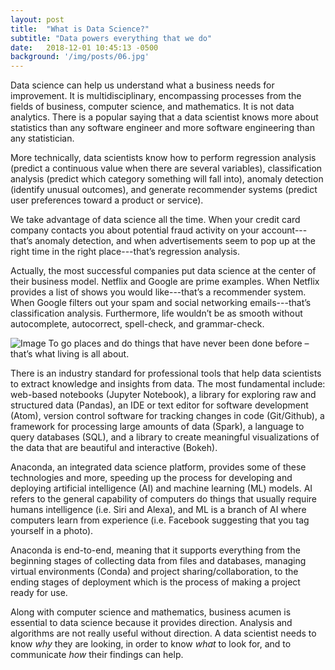 ```yaml
---
layout: post
title:  "What is Data Science?"
subtitle: "Data powers everything that we do"
date:   2018-12-01 10:45:13 -0500
background: '/img/posts/06.jpg'
---
```


Data science can help us understand what a business needs for improvement. It is multidisciplinary, encompassing processes from the fields of business, computer science, and mathematics. It is not data analytics. There is a popular saying that a data scientist knows more about statistics than any software engineer and more software engineering than any statistician. 

More technically, data scientists know how to perform regression analysis (predict a continuous value when there are several variables), classification analysis (predict which category something will fall into), anomaly detection (identify unusual outcomes), and generate recommender systems (predict user preferences toward a product or service).

We take advantage of data science all the time. When your credit card company contacts you about potential fraud activity on your account---that’s anomaly detection, and when advertisements seem to pop up at the right time in the right place---that’s regression analysis.

Actually, the most successful companies put data science at the center of their business model. Netflix and Google are prime examples. When Netflix provides a list of shows you would like---that’s a recommender system. When Google filters out your spam and social networking emails---that’s classification analysis. Furthermore, life wouldn’t be as smooth without autocomplete, autocorrect, spell-check, and grammar-check.

<img class="img-fluid" src="https://images.unsplash.com/photo-1531482615713-2afd69097998?ixlib=rb-1.2.1&ixid=eyJhcHBfaWQiOjEyMDd9&auto=format&fit=crop&w=1950&q=80" alt="Image">
<span class="caption text-muted">To go places and do things that have never been done before – that’s what living is all about.</span>

There is an industry standard for professional tools that help data scientists to extract knowledge and insights from data. The most fundamental include: web-based notebooks (Jupyter Notebook), a library for exploring raw and structured data (Pandas), an IDE or text editor for software development (Atom), version control software for tracking changes in code (Git/Github), a framework for processing large amounts of data (Spark), a language to query databases (SQL), and a library to create meaningful visualizations of the data that are beautiful and interactive (Bokeh).

Anaconda, an integrated data science platform, provides some of these technologies and more, speeding up the process for developing and deploying artificial intelligence (AI) and machine learning (ML) models. AI refers to the general capability of computers do things that usually require humans intelligence (i.e. Siri and Alexa), and ML is a branch of AI where computers learn from experience (i.e. Facebook suggesting that you tag yourself in a photo).

Anaconda is end-to-end, meaning that it supports everything from the beginning stages of collecting data from files and databases, managing virtual environments (Conda) and project sharing/collaboration, to the ending stages of deployment which is the process of making a project ready for use. 

Along with computer science and mathematics, business acumen is essential to data science because it provides direction. Analysis and algorithms are not really useful without direction. A data scientist needs to know *why* they are looking, in order to know *what* to look for, and to communicate *how* their findings can help.


<!--

<p>Never in all their history have men been able truly to conceive of the world as one: a single sphere, a globe, having the qualities of a globe, a round earth in which all the directions eventually meet, in which there is no center because every point, or none, is center — an equal earth which all men occupy as equals. The airman's earth, if free men make it, will be truly round: a globe in practice, not in theory.</p>

<p>Science cuts two ways, of course; its products can be used for both good and evil. But there's no turning back from science. The early warnings about technological dangers also come from science.</p>

<p>What was most significant about the lunar voyage was not that man set foot on the Moon but that they set eye on the earth.</p>


<p>A Chinese tale tells of some men sent to harm a young girl who, upon seeing her beauty, become her protectors rather than her violators. That's how I felt seeing the Earth for the first time. I could not help but love and cherish her.</p>

<p>For those who have seen the Earth from space, and for the hundreds and perhaps thousands more who will, the experience most certainly changes your perspective. The things that we share in our world are far more valuable than those which divide us.</p>

<h2 class="section-heading">The Final Frontier</h2>

<p>There can be no thought of finishing for ‘aiming for the stars.’ Both figuratively and literally, it is a task to occupy the generations. And no matter how much progress one makes, there is always the thrill of just beginning.</p>

<p>There can be no thought of finishing for ‘aiming for the stars.’ Both figuratively and literally, it is a task to occupy the generations. And no matter how much progress one makes, there is always the thrill of just beginning.</p>

<blockquote class="blockquote">The dreams of yesterday are the hopes of today and the reality of tomorrow. Science has not yet mastered prophecy. We predict too much for the next year and yet far too little for the next ten.</blockquote>

<p>Spaceflights cannot be stopped. This is not the work of any one man or even a group of men. It is a historical process which mankind is carrying out in accordance with the natural laws of human development.</p>

<h2 class="section-heading">Reaching for the Stars</h2>

<p>As we got further and further away, it [the Earth] diminished in size. Finally it shrank to the size of a marble, the most beautiful you can imagine. That beautiful, warm, living object looked so fragile, so delicate, that if you touched it with a finger it would crumble and fall apart. Seeing this has to change a man.</p>

<img class="img-fluid" src="https://source.unsplash.com/Mn9Fa_wQH-M/800x450" alt="Demo Image">
<span class="caption text-muted">To go places and do things that have never been done before – that’s what living is all about.</span>

<p>Space, the final frontier. These are the voyages of the Starship Enterprise. Its five-year mission: to explore strange new worlds, to seek out new life and new civilizations, to boldly go where no man has gone before.</p>

<p>As I stand out here in the wonders of the unknown at Hadley, I sort of realize there’s a fundamental truth to our nature, Man must explore, and this is exploration at its greatest.</p>

<p>Placeholder text by <a href="http://spaceipsum.com/">Space Ipsum</a>. Photographs by <a href="https://unsplash.com/">Unsplash</a>.</p>

-->
